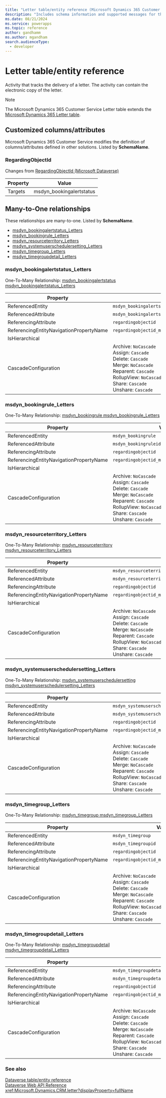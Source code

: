 ```yaml
---
title: "Letter table/entity reference (Microsoft Dynamics 365 Customer Service)"
description: "Includes schema information and supported messages for the Letter table/entity with Microsoft Dynamics 365 Customer Service."
ms.date: 08/21/2024
ms.service: powerapps
ms.topic: reference
author: gandhamm
ms.author: mgandham
search.audienceType: 
  - developer
---
```


# Letter table/entity reference

Activity that tracks the delivery of a letter. The activity can contain the electronic copy of the letter.

> [!NOTE]
> The Microsoft Dynamics 365 Customer Service Letter table extends the [Microsoft Dynamics 365 Letter table](/dynamics365/developer/entities//letter).



## Customized columns/attributes

Microsoft Dynamics 365 Customer Service modifies the definition of columns/attributes defined in other solutions. Listed by **SchemaName**.

### <a name="BKMK_RegardingObjectId"></a> RegardingObjectId

Changes from [RegardingObjectId (Microsoft Dataverse)](/power-apps/developer/data-platform/reference/entities/letter#BKMK_RegardingObjectId)

|Property|Value|
|---|---|
|Targets|msdyn_bookingalertstatus|


## Many-to-One relationships

These relationships are many-to-one. Listed by **SchemaName**.

- [msdyn_bookingalertstatus_Letters](#BKMK_msdyn_bookingalertstatus_Letters)
- [msdyn_bookingrule_Letters](#BKMK_msdyn_bookingrule_Letters)
- [msdyn_resourceterritory_Letters](#BKMK_msdyn_resourceterritory_Letters)
- [msdyn_systemuserschedulersetting_Letters](#BKMK_msdyn_systemuserschedulersetting_Letters)
- [msdyn_timegroup_Letters](#BKMK_msdyn_timegroup_Letters)
- [msdyn_timegroupdetail_Letters](#BKMK_msdyn_timegroupdetail_Letters)

### <a name="BKMK_msdyn_bookingalertstatus_Letters"></a> msdyn_bookingalertstatus_Letters

One-To-Many Relationship: [msdyn_bookingalertstatus msdyn_bookingalertstatus_Letters](msdyn_bookingalertstatus.md#BKMK_msdyn_bookingalertstatus_Letters)

|Property|Value|
|---|---|
|ReferencedEntity|`msdyn_bookingalertstatus`|
|ReferencedAttribute|`msdyn_bookingalertstatusid`|
|ReferencingAttribute|`regardingobjectid`|
|ReferencingEntityNavigationPropertyName|`regardingobjectid_msdyn_bookingalertstatus_letter`|
|IsHierarchical||
|CascadeConfiguration|Archive: `NoCascade`<br />Assign: `Cascade`<br />Delete: `Cascade`<br />Merge: `NoCascade`<br />Reparent: `Cascade`<br />RollupView: `NoCascade`<br />Share: `Cascade`<br />Unshare: `Cascade`|

### <a name="BKMK_msdyn_bookingrule_Letters"></a> msdyn_bookingrule_Letters

One-To-Many Relationship: [msdyn_bookingrule msdyn_bookingrule_Letters](msdyn_bookingrule.md#BKMK_msdyn_bookingrule_Letters)

|Property|Value|
|---|---|
|ReferencedEntity|`msdyn_bookingrule`|
|ReferencedAttribute|`msdyn_bookingruleid`|
|ReferencingAttribute|`regardingobjectid`|
|ReferencingEntityNavigationPropertyName|`regardingobjectid_msdyn_bookingrule_letter`|
|IsHierarchical||
|CascadeConfiguration|Archive: `NoCascade`<br />Assign: `Cascade`<br />Delete: `Cascade`<br />Merge: `NoCascade`<br />Reparent: `Cascade`<br />RollupView: `NoCascade`<br />Share: `Cascade`<br />Unshare: `Cascade`|

### <a name="BKMK_msdyn_resourceterritory_Letters"></a> msdyn_resourceterritory_Letters

One-To-Many Relationship: [msdyn_resourceterritory msdyn_resourceterritory_Letters](msdyn_resourceterritory.md#BKMK_msdyn_resourceterritory_Letters)

|Property|Value|
|---|---|
|ReferencedEntity|`msdyn_resourceterritory`|
|ReferencedAttribute|`msdyn_resourceterritoryid`|
|ReferencingAttribute|`regardingobjectid`|
|ReferencingEntityNavigationPropertyName|`regardingobjectid_msdyn_resourceterritory_letter`|
|IsHierarchical||
|CascadeConfiguration|Archive: `NoCascade`<br />Assign: `Cascade`<br />Delete: `Cascade`<br />Merge: `NoCascade`<br />Reparent: `Cascade`<br />RollupView: `NoCascade`<br />Share: `Cascade`<br />Unshare: `Cascade`|

### <a name="BKMK_msdyn_systemuserschedulersetting_Letters"></a> msdyn_systemuserschedulersetting_Letters

One-To-Many Relationship: [msdyn_systemuserschedulersetting msdyn_systemuserschedulersetting_Letters](msdyn_systemuserschedulersetting.md#BKMK_msdyn_systemuserschedulersetting_Letters)

|Property|Value|
|---|---|
|ReferencedEntity|`msdyn_systemuserschedulersetting`|
|ReferencedAttribute|`msdyn_systemuserschedulersettingid`|
|ReferencingAttribute|`regardingobjectid`|
|ReferencingEntityNavigationPropertyName|`regardingobjectid_msdyn_systemuserschedulersetting_letter`|
|IsHierarchical||
|CascadeConfiguration|Archive: `NoCascade`<br />Assign: `Cascade`<br />Delete: `Cascade`<br />Merge: `NoCascade`<br />Reparent: `Cascade`<br />RollupView: `NoCascade`<br />Share: `Cascade`<br />Unshare: `Cascade`|

### <a name="BKMK_msdyn_timegroup_Letters"></a> msdyn_timegroup_Letters

One-To-Many Relationship: [msdyn_timegroup msdyn_timegroup_Letters](msdyn_timegroup.md#BKMK_msdyn_timegroup_Letters)

|Property|Value|
|---|---|
|ReferencedEntity|`msdyn_timegroup`|
|ReferencedAttribute|`msdyn_timegroupid`|
|ReferencingAttribute|`regardingobjectid`|
|ReferencingEntityNavigationPropertyName|`regardingobjectid_msdyn_timegroup_letter`|
|IsHierarchical||
|CascadeConfiguration|Archive: `NoCascade`<br />Assign: `Cascade`<br />Delete: `Cascade`<br />Merge: `NoCascade`<br />Reparent: `Cascade`<br />RollupView: `NoCascade`<br />Share: `Cascade`<br />Unshare: `Cascade`|

### <a name="BKMK_msdyn_timegroupdetail_Letters"></a> msdyn_timegroupdetail_Letters

One-To-Many Relationship: [msdyn_timegroupdetail msdyn_timegroupdetail_Letters](msdyn_timegroupdetail.md#BKMK_msdyn_timegroupdetail_Letters)

|Property|Value|
|---|---|
|ReferencedEntity|`msdyn_timegroupdetail`|
|ReferencedAttribute|`msdyn_timegroupdetailid`|
|ReferencingAttribute|`regardingobjectid`|
|ReferencingEntityNavigationPropertyName|`regardingobjectid_msdyn_timegroupdetail_letter`|
|IsHierarchical||
|CascadeConfiguration|Archive: `NoCascade`<br />Assign: `Cascade`<br />Delete: `Cascade`<br />Merge: `NoCascade`<br />Reparent: `Cascade`<br />RollupView: `NoCascade`<br />Share: `Cascade`<br />Unshare: `Cascade`|



### See also

[Dataverse table/entity reference](../about-entity-reference.md)  
[Dataverse Web API Reference](/power-apps/developer/data-platform/webapi/reference/about)   
<xref:Microsoft.Dynamics.CRM.letter?displayProperty=fullName>
